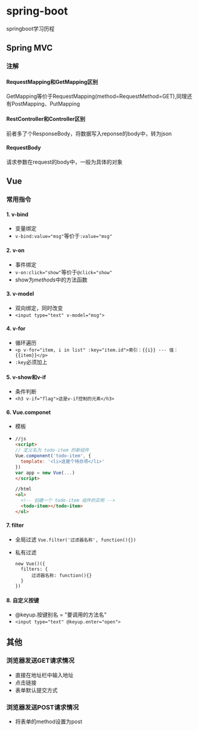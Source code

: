 # spring-boot

springboot学习历程

## Spring MVC
### 注解

#### RequestMapping和GetMapping区别

GetMapping等价于RequestMapping(method=RequestMethod=GET),同理还有PostMapping、PutMapping

#### RestController和Controller区别

前者多了个ResponseBody，将数据写入reponse的body中，转为json

#### RequestBody

请求参数在request的body中，一般为具体的对象



## Vue

### 常用指令

#### 1. v-bind

- 变量绑定
- `v-bind:value="msg"`等价于`:value="msg"`

#### 2. v-on

- 事件绑定
- `v-on:click="show"`等价于`@click="show"`
- show为*methods*中的方法函数

#### 3. v-model

- 双向绑定，同时改变
- `<input type="text" v-model="msg">`

#### 4. v-for

- 循环遍历
- `<p v-for="item, i in list" :key="item.id">索引：{{i}} --- 值：{{item}}</p>`
- `:key`必须加上

#### 5. v-show和v-if

- 条件判断
- `<h3 v-if="flag">这是v-if控制的元素</h3>`

#### 6. Vue.componet

- 模板

- ```html
  //js
  <script>
  // 定义名为 todo-item 的新组件
  Vue.component('todo-item', {
    template: '<li>这是个待办项</li>'
  })
  var app = new Vue(...)
  </script>
  
  //html
  <ol>
    <!-- 创建一个 todo-item 组件的实例 -->
    <todo-item></todo-item>
  </ol>
  ```

#### 7. filter

- 全局过滤 `Vue.filter('过滤器名称', function(){})`

- 私有过滤 

  ```vue
  new Vue()({
  	filters: {
  		过滤器名称: function(){}
  	}
  })
  ```

#### 8. 自定义按键

- @keyup.按键别名 = "要调用的方法名"
- `<input type="text" @keyup.enter="open">`



## 其他
### 浏览器发送GET请求情况
- 直接在地址栏中输入地址
- 点击链接
- 表单默认提交方式

### 浏览器发送POST请求情况
- 将表单的method设置为post